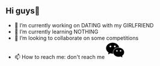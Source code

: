 ## Hi guys👋
- 🔭 I’m currently working on DATING with my GIRLFRIEND
- 🌱 I’m currently learning NOTHING
- 👯 I’m looking to collaborate on some competitions
- 📫 How to reach me: don't reach me ![wechat](https://github.com/PanN729/my-website/blob/main/wechat.svg) 
  

<!--
**PanN729/PanN729** is a ✨ _special_ ✨ repository because its `README.md` (this file) appears on your GitHub profile.

Here are some ideas to get you started:

- 🔭 I’m currently working on ...
- 🌱 I’m currently learning ...
- 👯 I’m looking to collaborate on ...
- 🤔 I’m looking for help with ...
- 💬 Ask me about ...
- 📫 How to reach me: ...
- 😄 Pronouns: ...
- ⚡ Fun fact: ...
-->
